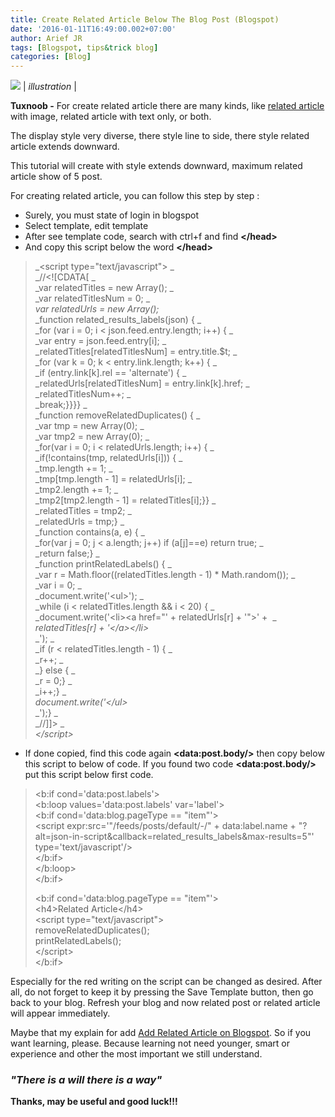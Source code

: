 ```yaml
---
title: Create Related Article Below The Blog Post (Blogspot)
date: '2016-01-11T16:49:00.002+07:00'
author: Arief JR
tags: [Blogspot, tips&trick blog]
categories: [Blog]
---
```


![](https://2.bp.blogspot.com/-4vHre_YHtLE/VpNI0--GUCI/AAAAAAAACtY/dZLNovs9dcg/s1600/Screenshot_20160111_131417.png)
| _illustration_ |

**Tuxnoob -** For create related article there are many kinds, like [related article](https://tuxnoob.com/tags/blog) with image, related article with text only, or both.  

The display style very diverse, there style line to side, there style related article extends downward.  

This tutorial will create with style extends downward, maximum related article show of 5 post.  

For creating related article, you can follow this step by step :  

* Surely, you must state of login in blogspot
* Select template, edit template
* After see template code, search with ctrl+f and find **&lt;/head&gt;**
* And copy this script below the word **&lt;/head&gt;**

> _&lt;script type="text/javascript"&gt; _  
> _//<!\[CDATA\[ _  
> _var relatedTitles = new Array(); _  
> _var relatedTitlesNum = 0; _  
> _var relatedUrls = new Array();_  
> _function related\_results\_labels(json) { _  
> _for (var i = 0; i < json.feed.entry.length; i++) { _  
> _var entry = json.feed.entry\[i\]; _  
> _relatedTitles\[relatedTitlesNum\] = entry.title.$t; _  
> _for (var k = 0; k < entry.link.length; k++) { _  
> _if (entry.link\[k\].rel == 'alternate') { _  
> _relatedUrls\[relatedTitlesNum\] = entry.link\[k\].href; _  
> _relatedTitlesNum++; _  
> _break;}}}} _  
> _function removeRelatedDuplicates() { _  
> _var tmp = new Array(0); _  
> _var tmp2 = new Array(0); _  
> _for(var i = 0; i < relatedUrls.length; i++) { _  
> _if(!contains(tmp, relatedUrls\[i\])) { _  
> _tmp.length += 1; _  
> _tmp\[tmp.length - 1\] = relatedUrls\[i\]; _  
> _tmp2.length += 1; _  
> _tmp2\[tmp2.length - 1\] = relatedTitles\[i\];}} _  
> _relatedTitles = tmp2; _  
> _relatedUrls = tmp;} _  
> _function contains(a, e) { _  
> _for(var j = 0; j < a.length; j++) if (a\[j\]==e) return true; _  
> _return false;} _  
> _function printRelatedLabels() { _  
> _var r = Math.floor((relatedTitles.length - 1) * Math.random()); _  
> _var i = 0; _  
> _document.write('&lt;ul&gt;'); _  
> _while (i < relatedTitles.length && i < 20) { _  
> _document.write('&lt;li&gt;&lt;a href="' + relatedUrls\[r\] + '"&gt;' +  _  
> _relatedTitles\[r\] + '&lt;/a&gt;&lt;/li&gt;_  
> _'); _  
> _if (r < relatedTitles.length - 1) { _  
> _r++; _  
> _} else { _  
> _r = 0;} _  
> _i++;} _  
> _document.write('&lt;/ul&gt;_  
> _');} _  
> _//\]\]> _  
> _&lt;/script&gt;_

* If done copied, find this code again **&lt;data:post.body/&gt;** then copy below this script to below of code. If you found two code  **&lt;data:post.body/&gt;** put this script below first code.

> &lt;b:if cond='data:post.labels'&gt;  
> &lt;b:loop values='data:post.labels' var='label'&gt;  
> &lt;b:if cond='data:blog.pageType == "item"'&gt;  
> &lt;script expr:src='"/feeds/posts/default/-/" + data:label.name + "?alt=json-in-script&amp;callback=related\_results\_labels&amp;max-results=5"' type='text/javascript'/&gt;  
> &lt;/b:if&gt;  
> &lt;/b:loop&gt;  
> &lt;/b:if&gt;   
>   
> &lt;b:if cond='data:blog.pageType == "item"'&gt;  
> &lt;h4&gt;Related Article&lt;/h4&gt;  
> &lt;script type="text/javascript"&gt;  
> removeRelatedDuplicates();  
> printRelatedLabels();  
> &lt;/script&gt;  
> &lt;/b:if&gt; 

  
Especially for the red writing on the script can be changed as desired. After all, do not forget to keep it by pressing the Save Template button, then go back to your blog. Refresh your blog and now related post or related article will appear immediately.  
  
Maybe that my explain for add [Add Related Article on Blogspot](https://tuxnoob.com/tags/blog). So if you want learning, please. Because learning not need younger, smart or experience and other the most important we still understand.  


### _"There is a will there is a way"_

**Thanks, may be useful and good luck!!!**